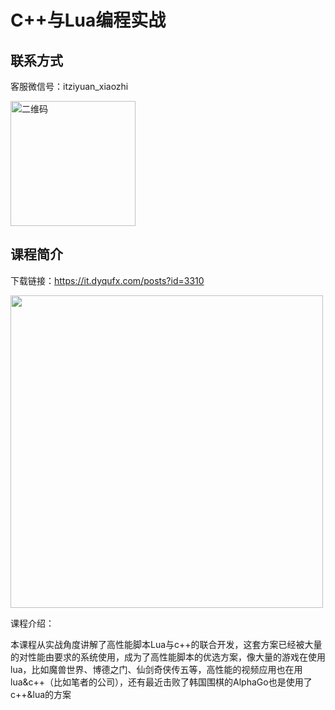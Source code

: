 # C++与Lua编程实战

## 联系方式

客服微信号：itziyuan_xiaozhi

<img src="https://ziyuanyun.oss-cn-guangzhou.aliyuncs.com/common/20240614073449/666b82192834a.jpg" width="200" height="200" alt="二维码">

## 课程简介

下载链接：https://it.dyqufx.com/posts?id=3310

<img src="https://ziyuanyun.oss-cn-guangzhou.aliyuncs.com/yun/20240515185120/664493a86b801.jpg" width="500" alt="">

  课程介绍：

 本课程从实战角度讲解了高性能脚本Lua与c++的联合开发，这套方案已经被大量的对性能由要求的系统使用，成为了高性能脚本的优选方案，像大量的游戏在使用lua，比如魔兽世界、博德之门、仙剑奇侠传五等，高性能的视频应用也在用lua&amp;c++（比如笔者的公司），还有最近击败了韩国围棋的AlphaGo也是使用了 c++&amp;lua的方案

 

 

  
